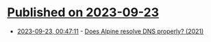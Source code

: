# [Published on 2023-09-23](index.md)

* [2023-09-23, 00:47:11](https://lobste.rs/s/ut2cny/does_alpine_resolve_dns_properly_2021) - [Does Alpine resolve DNS properly? (2021)](https://purplecarrot.co.uk/post/2021-09-04-does_alpine-resolve_dns_properly/)
